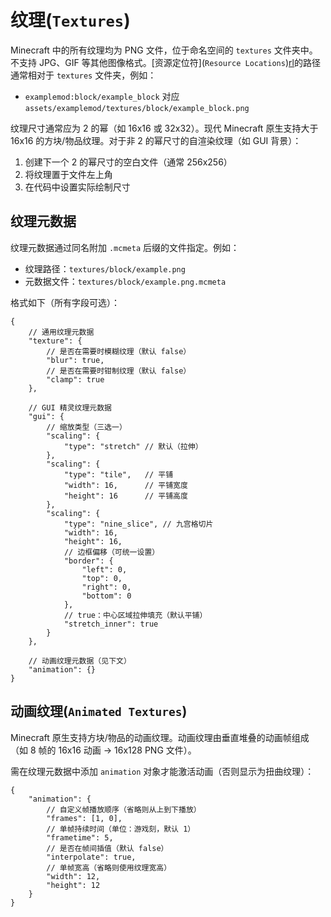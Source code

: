 # **纹理**(`Textures`)

Minecraft 中的所有纹理均为 PNG 文件，位于命名空间的 `textures` 文件夹中。不支持 JPG、GIF 等其他图像格式。[资源定位符](`Resource Locations`)[rl]的路径通常相对于 `textures` 文件夹，例如：
- `examplemod:block/example_block` 对应 `assets/examplemod/textures/block/example_block.png`

纹理尺寸通常应为 2 的幂（如 16x16 或 32x32）。现代 Minecraft 原生支持大于 16x16 的方块/物品纹理。对于非 2 的幂尺寸的自渲染纹理（如 GUI 背景）：
1. 创建下一个 2 的幂尺寸的空白文件（通常 256x256）
2. 将纹理置于文件左上角
3. 在代码中设置实际绘制尺寸

## 纹理元数据

纹理元数据通过同名附加 `.mcmeta` 后缀的文件指定。例如：
- 纹理路径：`textures/block/example.png`
- 元数据文件：`textures/block/example.png.mcmeta`

格式如下（所有字段可选）：

```json5
{
    // 通用纹理元数据
    "texture": {
        // 是否在需要时模糊纹理（默认 false）
        "blur": true,
        // 是否在需要时钳制纹理（默认 false）
        "clamp": true
    },

    // GUI 精灵纹理元数据
    "gui": {
        // 缩放类型（三选一）
        "scaling": {
            "type": "stretch" // 默认（拉伸）
        },
        "scaling": {
            "type": "tile",   // 平铺
            "width": 16,      // 平铺宽度
            "height": 16      // 平铺高度
        },
        "scaling": {
            "type": "nine_slice", // 九宫格切片
            "width": 16,
            "height": 16,
            // 边框偏移（可统一设置）
            "border": {
                "left": 0,
                "top": 0,
                "right": 0,
                "bottom": 0
            },
            // true：中心区域拉伸填充（默认平铺）
            "stretch_inner": true
        }
    },

    // 动画纹理元数据（见下文）
    "animation": {}
}
```

## **动画纹理**(`Animated Textures`)

Minecraft 原生支持方块/物品的动画纹理。动画纹理由垂直堆叠的动画帧组成（如 8 帧的 16x16 动画 → 16x128 PNG 文件）。

需在纹理元数据中添加 `animation` 对象才能激活动画（否则显示为扭曲纹理）：

```json5
{
    "animation": {
        // 自定义帧播放顺序（省略则从上到下播放）
        "frames": [1, 0],
        // 单帧持续时间（单位：游戏刻，默认 1）
        "frametime": 5,
        // 是否在帧间插值（默认 false）
        "interpolate": true,
        // 单帧宽高（省略则使用纹理宽高）
        "width": 12,
        "height": 12
    }
}
```

[rl]: ../../misc/resourcelocation.md